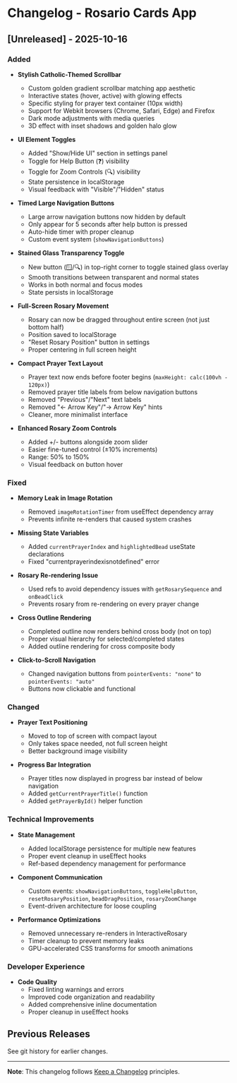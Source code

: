 # Changelog - Rosario Cards App

## [Unreleased] - 2025-10-16

### Added
- **Stylish Catholic-Themed Scrollbar**
  - Custom golden gradient scrollbar matching app aesthetic
  - Interactive states (hover, active) with glowing effects
  - Specific styling for prayer text container (10px width)
  - Support for Webkit browsers (Chrome, Safari, Edge) and Firefox
  - Dark mode adjustments with media queries
  - 3D effect with inset shadows and golden halo glow

- **UI Element Toggles**
  - Added "Show/Hide UI" section in settings panel
  - Toggle for Help Button (❓) visibility
  - Toggle for Zoom Controls (🔍) visibility
  - State persistence in localStorage
  - Visual feedback with "Visible"/"Hidden" status

- **Timed Large Navigation Buttons**
  - Large arrow navigation buttons now hidden by default
  - Only appear for 5 seconds after help button is pressed
  - Auto-hide timer with proper cleanup
  - Custom event system (`showNavigationButtons`)

- **Stained Glass Transparency Toggle**
  - New button (🪟/🔍) in top-right corner to toggle stained glass overlay
  - Smooth transitions between transparent and normal states
  - Works in both normal and focus modes
  - State persists in localStorage

- **Full-Screen Rosary Movement**
  - Rosary can now be dragged throughout entire screen (not just bottom half)
  - Position saved to localStorage
  - "Reset Rosary Position" button in settings
  - Proper centering in full screen height

- **Compact Prayer Text Layout**
  - Prayer text now ends before footer begins (`maxHeight: calc(100vh - 120px)`)
  - Removed prayer title labels from below navigation buttons
  - Removed "Previous"/"Next" text labels
  - Removed "← Arrow Key"/"→ Arrow Key" hints
  - Cleaner, more minimalist interface

- **Enhanced Rosary Zoom Controls**
  - Added +/- buttons alongside zoom slider
  - Easier fine-tuned control (±10% increments)
  - Range: 50% to 150%
  - Visual feedback on button hover

### Fixed
- **Memory Leak in Image Rotation**
  - Removed `imageRotationTimer` from useEffect dependency array
  - Prevents infinite re-renders that caused system crashes
  
- **Missing State Variables**
  - Added `currentPrayerIndex` and `highlightedBead` useState declarations
  - Fixed "currentprayerindexisnotdefined" error
  
- **Rosary Re-rendering Issue**
  - Used refs to avoid dependency issues with `getRosarySequence` and `onBeadClick`
  - Prevents rosary from re-rendering on every prayer change

- **Cross Outline Rendering**
  - Completed outline now renders behind cross body (not on top)
  - Proper visual hierarchy for selected/completed states
  - Added outline rendering for cross composite body

- **Click-to-Scroll Navigation**
  - Changed navigation buttons from `pointerEvents: "none"` to `pointerEvents: "auto"`
  - Buttons now clickable and functional

### Changed
- **Prayer Text Positioning**
  - Moved to top of screen with compact layout
  - Only takes space needed, not full screen height
  - Better background image visibility

- **Progress Bar Integration**
  - Prayer titles now displayed in progress bar instead of below navigation
  - Added `getCurrentPrayerTitle()` function
  - Added `getPrayerById()` helper function

### Technical Improvements
- **State Management**
  - Added localStorage persistence for multiple new features
  - Proper event cleanup in useEffect hooks
  - Ref-based dependency management for performance

- **Component Communication**
  - Custom events: `showNavigationButtons`, `toggleHelpButton`, `resetRosaryPosition`, `beadDragPosition`, `rosaryZoomChange`
  - Event-driven architecture for loose coupling

- **Performance Optimizations**
  - Removed unnecessary re-renders in InteractiveRosary
  - Timer cleanup to prevent memory leaks
  - GPU-accelerated CSS transforms for smooth animations

### Developer Experience
- **Code Quality**
  - Fixed linting warnings and errors
  - Improved code organization and readability
  - Added comprehensive inline documentation
  - Proper cleanup in useEffect hooks

## Previous Releases

See git history for earlier changes.

---

**Note**: This changelog follows [Keep a Changelog](https://keepachangelog.com/en/1.0.0/) principles.

